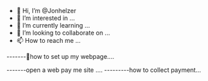 - 👋 Hi, I’m @Jonhelzer
- 👀 I’m interested in ...
- 🌱 I’m currently learning ...
- 💞️ I’m looking to collaborate on ...
- 📫 How to reach me ...

<!---
Jonhelzer/Jonhelzer is a ✨ special ✨ repository because its `README.md` (this file) appears on your GitHub profile.
You can click the Preview link to take a look at your changes.
--->-------👀how to set up my webpage....
-------open a web pay me site ....
---------how to collect payment...
